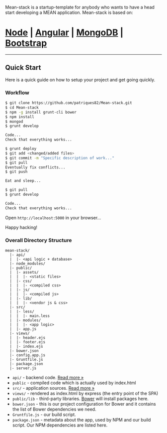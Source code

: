Mean-stack is a startup-template for anybody who wants to have a head start
developing a MEAN application. Mean-stack is based on:

# [Node](http://nodejs.org/download/) | [Angular](https://angularjs.org/) | [MongoDB](http://www.mongodb.org/downloads) | [Bootstrap](http://getbootstrap.com/2.3.2/)

***

## Quick Start

Here is a quick guide on how to setup your project and get going quickly.

### Workflow

```sh
$ git clone https://github.com/patriques82/Mean-stack.git
$ cd Mean-stack
$ npm -g install grunt-cli bower
$ npm install
$ mongod
$ grunt develop

Code...
Check that everything works...

$ grunt deploy
$ git add <changed/added files>
$ git commit -m "Specific description of work..."
$ git pull
Eventually fix conflicts...
$ git push

Eat and sleep...

$ git pull
$ grunt develop

Code...
Check that everything works...
```

Open `http://localhost:5000` in your browser...

Happy hacking!

### Overall Directory Structure

```
mean-stack/
  |- api/
  |  |- <api logic + database>
  |- node_modules/
  |- public/
  |  |- assets/
  |  |  |- <static files>
  |  |- css/
  |  |  |- <compiled css>
  |  |- js/
  |  |  |- <compiled js>
  |  |- lib/
  |  |  |- <vendor js & css>
  |- src/
  |  |- less/
  |  |  |- main.less
  |  |- modules/
  |  |  |- <app logic>
  |  |- app.js
  |- views/
  |  |- header.ejs
  |  |- footer.ejs
  |  |- index.ejs
  |- bower.json
  |- config.app.js
  |- Gruntfile.js
  |- package.json
  |- server.js
```

- `api/` - backend code. [Read more &raquo;](api/README.md)
- `public` - compiled code which is actually used by index.html
- `src/` - application sources. [Read more &raquo;](src/README.md)
- `views/` - rendered as index.html by express (the entry point of the SPA)
- `public/lib` - third-party libraries. [Bower](http://bower.io) will install
  packages here.
- `bower.json` - this is our project configuration for Bower and it contains the
  list of Bower dependencies we need.
- `Gruntfile.js` - our build script.
- `package.json` - metadata about the app, used by NPM and our build script. Our
   NPM dependencies are listed here.


